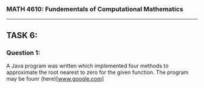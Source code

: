 ### MATH 4610: Fundementals of Computational Mathematics 
***

## TASK 6:

### Question 1:

A Java program was written which implemented four methods to approximate the root nearest to zero for the given function. The program may be founr (here)[www.google.com]
